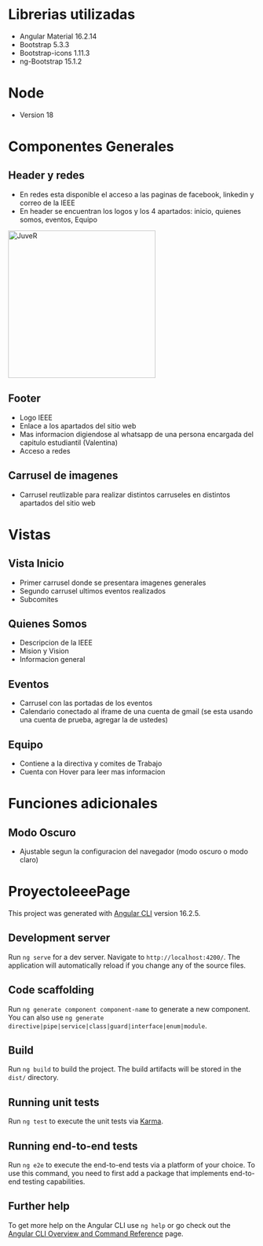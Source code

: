 # Librerias utilizadas
- Angular Material 16.2.14
- Bootstrap 5.3.3
- Bootstrap-icons 1.11.3
- ng-Bootstrap 15.1.2

# Node
- Version 18
# Componentes Generales
## Header y redes
- En redes esta disponible el acceso a las paginas de facebook, linkedin y correo de la IEEE
- En header se encuentran los logos y los 4 apartados: inicio, quienes somos, eventos, Equipo
<img src="https://drive.google.com/uc?id=1wS6w3EQlhX-xV1ZaXNMAs5Kb1br08gEc" alt="JuveR" width="300px">

## Footer
- Logo IEEE
- Enlace a los apartados del sitio web
- Mas informacion digiendose al whatsapp de una persona encargada del capitulo estudiantil (Valentina)
- Acceso a redes

## Carrusel de imagenes
- Carrusel reutlizable para realizar distintos carruseles en distintos apartados del sitio web

# Vistas
## Vista Inicio
- Primer carrusel donde se presentara imagenes generales
- Segundo carrusel ultimos eventos realizados
- Subcomites

## Quienes Somos
- Descripcion de la IEEE
- Mision y Vision
- Informacion general

## Eventos
- Carrusel con las portadas de los eventos
- Calendario conectado al iframe de una cuenta de gmail (se esta usando una cuenta de prueba, agregar la de ustedes)

## Equipo
- Contiene a la directiva y comites de Trabajo
- Cuenta con Hover para leer mas informacion

# Funciones adicionales
## Modo Oscuro
- Ajustable segun la configuracion del navegador (modo oscuro o modo claro)

# ProyectoIeeePage

This project was generated with [Angular CLI](https://github.com/angular/angular-cli) version 16.2.5.

## Development server

Run `ng serve` for a dev server. Navigate to `http://localhost:4200/`. The application will automatically reload if you change any of the source files.

## Code scaffolding

Run `ng generate component component-name` to generate a new component. You can also use `ng generate directive|pipe|service|class|guard|interface|enum|module`.

## Build

Run `ng build` to build the project. The build artifacts will be stored in the `dist/` directory.

## Running unit tests

Run `ng test` to execute the unit tests via [Karma](https://karma-runner.github.io).

## Running end-to-end tests

Run `ng e2e` to execute the end-to-end tests via a platform of your choice. To use this command, you need to first add a package that implements end-to-end testing capabilities.

## Further help

To get more help on the Angular CLI use `ng help` or go check out the [Angular CLI Overview and Command Reference](https://angular.io/cli) page.
